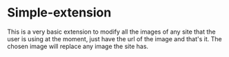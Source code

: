 # Simple-extension
This is a very basic extension to modify all the images of any site that the user is using at the moment, just have the url of the image and that's it. The chosen image will replace any image the site has.
